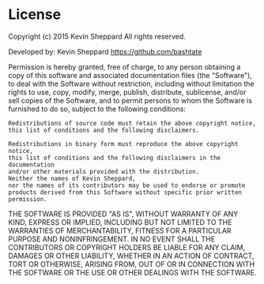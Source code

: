 # License

Copyright (c) 2015 Kevin Sheppard 
All rights reserved.

Developed by: 		Kevin Sheppard
                    https://github.com/bashtate

Permission is hereby granted, free of charge, to any person obtaining a 
copy of this software and associated documentation files (the "Software"), to
deal with the Software without restriction, including without limitation the 
rights to use, copy, modify, merge, publish, distribute, sublicense, and/or 
sell copies of the Software, and to permit persons to whom the Software is 
furnished to do so, subject to the following conditions:

    Redistributions of source code must retain the above copyright notice, 
    this list of conditions and the following disclaimers.
    
    Redistributions in binary form must reproduce the above copyright notice, 
    this list of conditions and the following disclaimers in the documentation 
    and/or other materials provided with the distribution.
    Neither the names of Kevin Sheppard, 
    nor the names of its contributors may be used to endorse or promote 
    products derived from this Software without specific prior written 
    permission. 

THE SOFTWARE IS PROVIDED "AS IS", WITHOUT WARRANTY OF ANY KIND, EXPRESS OR 
IMPLIED, INCLUDING BUT NOT LIMITED TO THE WARRANTIES OF MERCHANTABILITY, 
FITNESS FOR A PARTICULAR PURPOSE AND NONINFRINGEMENT. IN NO EVENT SHALL THE 
CONTRIBUTORS OR COPYRIGHT HOLDERS BE LIABLE FOR ANY CLAIM, DAMAGES OR OTHER 
LIABILITY, WHETHER IN AN ACTION OF CONTRACT, TORT OR OTHERWISE, ARISING FROM, 
OUT OF OR IN CONNECTION WITH THE SOFTWARE OR THE USE OR OTHER DEALINGS WITH 
THE SOFTWARE. 
